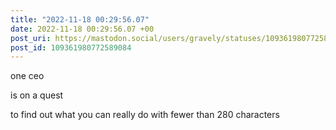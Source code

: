 ```yaml
---
title: "2022-11-18 00:29:56.07"
date: 2022-11-18 00:29:56.07 +00
post_uri: https://mastodon.social/users/gravely/statuses/109361980772589084
post_id: 109361980772589084
---
```

one ceo

is on a quest

to find out what you can really do with fewer than 280 characters


